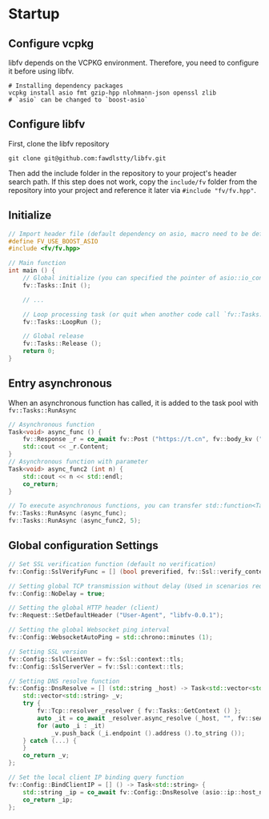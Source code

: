 # Startup

## Configure vcpkg

libfv depends on the VCPKG environment. Therefore, you need to configure it before using libfv.

```
# Installing dependency packages
vcpkg install asio fmt gzip-hpp nlohmann-json openssl zlib
# `asio` can be changed to `boost-asio`
```

## Configure libfv

First, clone the libfv repository

```
git clone git@github.com:fawdlstty/libfv.git
```

Then add the include folder in the repository to your project's header search path. If this step does not work, copy the `include/fv` folder from the repository into your project and reference it later via `#include "fv/fv.hpp"`.

## Initialize

```cpp
// Import header file (default dependency on asio, macro need to be defined if use boost::asio)
#define FV_USE_BOOST_ASIO
#include <fv/fv.hpp>

// Main function
int main () {
	// Global initialize (you can specified the pointer of asio::io_context)
	fv::Tasks::Init ();

	// ...

	// Loop processing task (or quit when another code call `fv::Tasks::Stop ()`)
	fv::Tasks::LoopRun ();

	// Global release
	fv::Tasks::Release ();
	return 0;
}
```

## Entry asynchronous

When an asynchronous function has called, it is added to the task pool with `fv::Tasks::RunAsync`

```cpp
// Asynchronous function
Task<void> async_func () {
	fv::Response _r = co_await fv::Post ("https://t.cn", fv::body_kv ("a", "aaa"));
	std::cout << _r.Content;
}
// Asynchronous function with parameter
Task<void> async_func2 (int n) {
	std::cout << n << std::endl;
	co_return;
}

// To execute asynchronous functions, you can transfer std::function<Task<void> ()> type
fv::Tasks::RunAsync (async_func);
fv::Tasks::RunAsync (async_func2, 5);
```

## Global configuration Settings

```cpp
// Set SSL verification function (default no verification)
fv::Config::SslVerifyFunc = [] (bool preverified, fv::Ssl::verify_context &ctx) { return true; };

// Setting global TCP transmission without delay (Used in scenarios requiring high real-time performance)
fv::Config::NoDelay = true;

// Setting the global HTTP header (client)
fv::Request::SetDefaultHeader ("User-Agent", "libfv-0.0.1");

// Setting the global Websocket ping interval
fv::Config::WebsocketAutoPing = std::chrono::minutes (1);

// Setting SSL version
fv::Config::SslClientVer = fv::Ssl::context::tls;
fv::Config::SslServerVer = fv::Ssl::context::tls;

// Setting DNS resolve function
fv::Config::DnsResolve = [] (std::string _host) -> Task<std::vector<std::string>> {
	std::vector<std::string> _v;
	try {
		fv::Tcp::resolver _resolver { fv::Tasks::GetContext () };
		auto _it = co_await _resolver.async_resolve (_host, "", fv::seAwaitable);
		for (auto _i : _it)
			_v.push_back (_i.endpoint ().address ().to_string ());
	} catch (...) {
	}
	co_return _v;
};

// Set the local client IP binding query function
fv::Config::BindClientIP = [] () -> Task<std::string> {
	std::string _ip = co_await fv::Config::DnsResolve (asio::ip::host_name ());
	co_return _ip;
};
```
